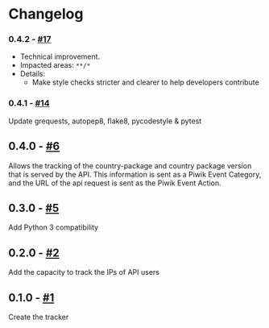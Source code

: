 # Changelog

### 0.4.2 - [#17](https://github.com/openfisca/tracker/pull/17)

* Technical improvement.
* Impacted areas: `**/*`
* Details:
  - Make style checks stricter and clearer to help developers contribute

### 0.4.1 - [#14](https://github.com/openfisca/tracker/pull/14)

Update grequests, autopep8, flake8, pycodestyle & pytest

## 0.4.0 - [#6](https://github.com/openfisca/tracker/pull/6)

Allows the tracking of the country-package and country package version that is served by the API.
This information is sent as a Piwik Event Category, and the URL of the api request is sent as the Piwik Event Action.

## 0.3.0 - [#5](https://github.com/openfisca/tracker/pull/2)

Add Python 3 compatibility

## 0.2.0 - [#2](https://github.com/openfisca/tracker/pull/2)

Add the capacity to track the IPs of API users

## 0.1.0 - [#1](https://github.com/openfisca/tracker/pull/1)

Create the tracker
